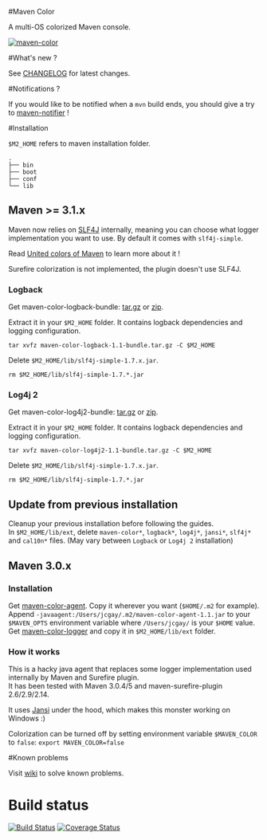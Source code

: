 #Maven Color

A multi-OS colorized Maven console.

[![maven-color](http://jeanchristophegay.com/wp-content/uploads/2013/10/maven-color-resize.png)](http://jeanchristophegay.com/wp-content/uploads/2013/10/maven-color.png)

#What's new ?

See [CHANGELOG](https://github.com/jcgay/maven-color/blob/master/CHANGELOG.md) for latest changes.

#Notifications ?

If you would like to be notified when a `mvn` build ends, you should give a try to [maven-notifier](https://github.com/jcgay/maven-notifier) !

#Installation

`$M2_HOME` refers to maven installation folder.

```
.
├── bin
├── boot
├── conf
└── lib
``` 

## Maven >= 3.1.x

Maven now relies on [SLF4J](http://www.slf4j.org/) internally, meaning you can choose what logger implementation you want to use. By default it comes with `slf4j-simple`.

Read [United colors of Maven](http://aheritier.net/united-colors-of-maven/) to learn more about it !

Surefire colorization is not implemented, the plugin doesn't use SLF4J.

### Logback

Get maven-color-logback-bundle: [tar.gz](http://dl.bintray.com/jcgay/maven/com/github/jcgay/maven/color/maven-color-logback/1.1/maven-color-logback-1.1-bundle.tar.gz) or [zip](http://dl.bintray.com/jcgay/maven/com/github/jcgay/maven/color/maven-color-logback/1.1/maven-color-logback-1.1-bundle.zip).  

Extract it in your `$M2_HOME` folder. It contains logback dependencies and logging configuration.  

    tar xvfz maven-color-logback-1.1-bundle.tar.gz -C $M2_HOME

Delete `$M2_HOME/lib/slf4j-simple-1.7.x.jar`.

    rm $M2_HOME/lib/slf4j-simple-1.7.*.jar

### Log4j 2

Get maven-color-log4j2-bundle: [tar.gz](http://dl.bintray.com/jcgay/maven/com/github/jcgay/maven/color/maven-color-log4j2/1.1/maven-color-log4j2-1.1-bundle.tar.gz) or [zip](http://dl.bintray.com/jcgay/maven/com/github/jcgay/maven/color/maven-color-log4j2/1.1/maven-color-log4j2-1.1-bundle.zip).  

Extract it in your `$M2_HOME` folder. It contains logback dependencies and logging configuration.  

    tar xvfz maven-color-log4j2-1.1-bundle.tar.gz -C $M2_HOME

Delete `$M2_HOME/lib/slf4j-simple-1.7.x.jar`.

    rm $M2_HOME/lib/slf4j-simple-1.7.*.jar

## Update from previous installation

Cleanup your previous installation before following the guides.  
In `$M2_HOME/lib/ext`, delete `maven-color*`, `logback*`, `log4j*`, `jansi*`, `slf4j*` and `cal10n*` files. (May vary between `Logback` or `Log4j 2` installation)

## Maven 3.0.x

### Installation

Get [maven-color-agent](http://dl.bintray.com/jcgay/maven/com/github/jcgay/maven/color/maven-color-agent/1.1/maven-color-agent-1.1.jar). Copy it wherever you want (`$HOME/.m2` for example).  
Append `-javaagent:/Users/jcgay/.m2/maven-color-agent-1.1.jar` to your `$MAVEN_OPTS` environment variable where `/Users/jcgay/` is your `$HOME` value.  
Get [maven-color-logger](http://dl.bintray.com/jcgay/maven/com/github/jcgay/maven/color/maven-color-logger/1.1/maven-color-logger-1.1.jar) and copy it in `$M2_HOME/lib/ext` folder.

### How it works
This is a hacky java agent that replaces some logger implementation used internally by Maven and Surefire plugin.  
It has been tested with Maven 3.0.4/5 and maven-surefire-plugin 2.6/2.9/2.14.  

It uses [Jansi](https://github.com/fusesource/jansi) under the hood, which makes this monster working on Windows :)

Colorization can be turned off by setting environment variable `$MAVEN_COLOR` to `false`: 
`export MAVEN_COLOR=false`

#Known problems

Visit [wiki](https://github.com/jcgay/maven-color/wiki/Problems) to solve known problems.

# Build status
[![Build Status](https://travis-ci.org/jcgay/maven-color.svg?branch=master)](https://travis-ci.org/jcgay/maven-color)
[![Coverage Status](https://coveralls.io/repos/jcgay/maven-color/badge.svg?branch=master)](https://coveralls.io/r/jcgay/maven-color?branch=master)
